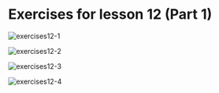 # Exercises for lesson 12 (Part 1)

![exercises12-1](https://i.imgur.com/fPOzNTm.png)

![exercises12-2](https://i.imgur.com/2WSowcP.png)

![exercises12-3](https://i.imgur.com/aIhgjL5.png)

![exercises12-4](https://i.imgur.com/jciTXAt.png)







